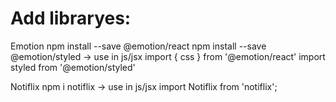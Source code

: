 # Add libraryes:

Emotion
npm install --save @emotion/react
npm install --save @emotion/styled
-> use in js/jsx
import { css } from '@emotion/react'
import styled from '@emotion/styled'

Notiflix
npm i notiflix
-> use in js/jsx
import Notiflix from 'notiflix';
